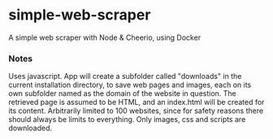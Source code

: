 # simple-web-scraper
A simple web scraper with Node &amp; Cheerio, using Docker

### Notes
Uses javascript.
App will create a subfolder called "downloads" in the current installation directory, to save web pages and images, each on its own subfolder named as the domain of the website in question.
The retrieved page is assumed to be HTML, and an index.html will be created for its content.
Arbitrarily limited to 100 websites, since for safety reasons there should always be limits to everything.
Only images, css and scripts are downloaded.


